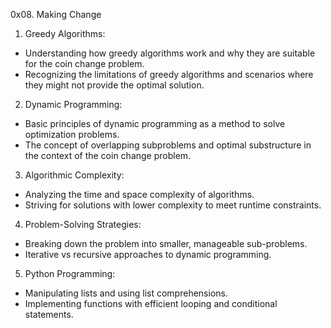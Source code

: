 0x08. Making Change

1. Greedy Algorithms:
 * Understanding how greedy algorithms work and why they are suitable for the coin change problem.
 * Recognizing the limitations of greedy algorithms and scenarios where they might not provide the optimal solution.

2. Dynamic Programming:
 * Basic principles of dynamic programming as a method to solve optimization problems.
 * The concept of overlapping subproblems and optimal substructure in the context of the coin change problem.

3. Algorithmic Complexity:
 * Analyzing the time and space complexity of algorithms.
 * Striving for solutions with lower complexity to meet runtime constraints.

4. Problem-Solving Strategies:
 * Breaking down the problem into smaller, manageable sub-problems.
 * Iterative vs recursive approaches to dynamic programming.

5. Python Programming:
 * Manipulating lists and using list comprehensions.
 * Implementing functions with efficient looping and conditional statements.
